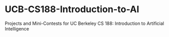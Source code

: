 # UCB-CS188-Introduction-to-AI
Projects and Mini-Contests for UC Berkeley CS 188: Introduction to Artificial Intelligence
